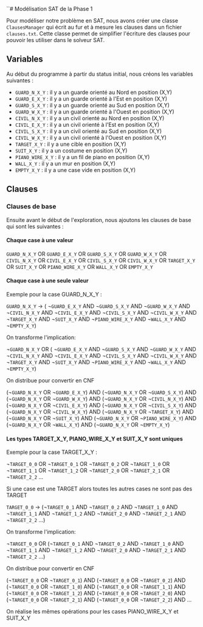``# Modélisation SAT de la Phase 1

Pour modéliser notre problème en SAT, nous avons créer une classe `ClausesManager` qui écrit au fur et à mesure les clauses dans un fichier `clauses.txt`. Cette classe permet de simplifier l'écriture des clauses pour pouvoir les utiliser dans le solveur SAT.

## Variables

Au début du programme à partir du status initial, nous créons les variables suivantes :

- `GUARD_N_X_Y` : il y a un guarde orienté au Nord en position (X,Y)
- `GUARD_E_X_Y` : il y a un guarde orienté à l'Est en position (X,Y)
- `GUARD_S_X_Y` : il y a un guarde orienté au Sud en position (X,Y)
- `GUARD_W_X_Y` : il y a un guarde orienté à l'Ouest en position (X,Y)
- `CIVIL_N_X_Y` : il y a un civil orienté au Nord en position (X,Y)
- `CIVIL_E_X_Y` : il y a un civil orienté à l'Est en position (X,Y)
- `CIVIL_S_X_Y` : il y a un civil orienté au Sud en position (X,Y)
- `CIVIL_W_X_Y` : il y a un civil orienté à l'Ouest en position (X,Y)
- `TARGET_X_Y` : il y a une cible en position (X,Y)
- `SUIT_X_Y` : il y a un costume en position (X,Y)
- `PIANO_WIRE_X_Y` : il y a un fil de piano en position (X,Y)
- `WALL_X_Y` : il y a un mur en position (X,Y)
- `EMPTY_X_Y` : il y a une case vide en position (X,Y)

## Clauses

### Clauses de base

Ensuite avant le début de l'exploration, nous ajoutons les clauses de base qui sont les suivantes :

#### Chaque case à une valeur


`GUARD_N_X_Y` OR `GUARD_E_X_Y` OR `GUARD_S_X_Y` OR `GUARD_W_X_Y` OR `CIVIL_N_X_Y` OR `CIVIL_E_X_Y` OR `CIVIL_S_X_Y` OR `CIVIL_W_X_Y` OR `TARGET_X_Y` OR `SUIT_X_Y` OR `PIANO_WIRE_X_Y` OR `WALL_X_Y` OR `EMPTY_X_Y`


#### Chaque case à une seule valeur

Exemple pour la case GUARD_N_X_Y :

`GUARD_N_X_Y` -> ( ¬`GUARD_E_X_Y` AND ¬`GUARD_S_X_Y` AND ¬`GUARD_W_X_Y` AND ¬`CIVIL_N_X_Y` AND ¬`CIVIL_E_X_Y` AND ¬`CIVIL_S_X_Y` AND ¬`CIVIL_W_X_Y` AND ¬`TARGET_X_Y` AND ¬`SUIT_X_Y` AND ¬`PIANO_WIRE_X_Y` AND ¬`WALL_X_Y` AND ¬`EMPTY_X_Y`)

On transforme l'implication:

¬`GUARD_N_X_Y` OR ( ¬`GUARD_E_X_Y` AND ¬`GUARD_S_X_Y` AND ¬`GUARD_W_X_Y` AND ¬`CIVIL_N_X_Y` AND ¬`CIVIL_E_X_Y` AND ¬`CIVIL_S_X_Y` AND ¬`CIVIL_W_X_Y` AND ¬`TARGET_X_Y` AND ¬`SUIT_X_Y` AND ¬`PIANO_WIRE_X_Y` AND ¬`WALL_X_Y` AND ¬`EMPTY_X_Y`)

On distribue pour convertir en CNF

(¬`GUARD_N_X_Y` OR ¬`GUARD_E_X_Y`) AND (¬`GUARD_N_X_Y` OR ¬`GUARD_S_X_Y`) AND (¬`GUARD_N_X_Y` OR ¬`GUARD_W_X_Y`) AND (¬`GUARD_N_X_Y` OR ¬`CIVIL_N_X_Y`) AND (¬`GUARD_N_X_Y` OR ¬`CIVIL_E_X_Y`) AND (¬`GUARD_N_X_Y` OR ¬`CIVIL_S_X_Y`) AND (¬`GUARD_N_X_Y` OR ¬`CIVIL_W_X_Y`) AND (¬`GUARD_N_X_Y` OR ¬`TARGET_X_Y`) AND (¬`GUARD_N_X_Y` OR ¬`SUIT_X_Y`) AND (¬`GUARD_N_X_Y` OR ¬`PIANO_WIRE_X_Y`) AND (¬`GUARD_N_X_Y` OR ¬`WALL_X_Y`) AND (¬`GUARD_N_X_Y` OR ¬`EMPTY_X_Y`)

#### Les types TARGET_X_Y, PIANO_WIRE_X_Y et SUIT_X_Y sont uniques

Exemple pour la case TARGET_X_Y :

¬`TARGET_0_0` OR ¬`TARGET_0_1` OR ¬`TARGET_0_2` OR ¬`TARGET_1_0` OR ¬`TARGET_1_1` OR ¬`TARGET_1_2` OR ¬`TARGET_2_0` OR ¬`TARGET_2_1` OR ¬`TARGET_2_2` ...

Si une case est une TARGET alors toutes les autres cases ne sont pas des TARGET

`TARGET_0_0` -> (¬`TARGET_0_1` AND ¬`TARGET_0_2` AND ¬`TARGET_1_0` AND ¬`TARGET_1_1` AND ¬`TARGET_1_2` AND ¬`TARGET_2_0` AND ¬`TARGET_2_1` AND ¬`TARGET_2_2` ...)

On transforme l'implication:

¬`TARGET_0_0` OR (¬`TARGET_0_1` AND ¬`TARGET_0_2` AND ¬`TARGET_1_0` AND ¬`TARGET_1_1` AND ¬`TARGET_1_2` AND ¬`TARGET_2_0` AND ¬`TARGET_2_1` AND ¬`TARGET_2_2` ...)

On distribue pour convertir en CNF

(¬`TARGET_0_0` OR ¬`TARGET_0_1`) AND (¬`TARGET_0_0` OR ¬`TARGET_0_2`) AND (¬`TARGET_0_0` OR ¬`TARGET_1_0`) AND (¬`TARGET_0_0` OR ¬`TARGET_1_1`) AND (¬`TARGET_0_0` OR ¬`TARGET_1_2`) AND (¬`TARGET_0_0` OR ¬`TARGET_2_0`) AND (¬`TARGET_0_0` OR ¬`TARGET_2_1`) AND (¬`TARGET_0_0` OR ¬`TARGET_2_2`) AND ...

On réalise les mêmes opérations pour les cases PIANO_WIRE_X_Y et SUIT_X_Y


